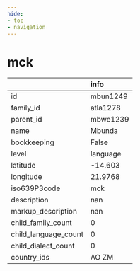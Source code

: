 ```yaml
---
hide:
- toc
- navigation
---
```

# mck
|                      | info     |
|:---------------------|:---------|
| id                   | mbun1249 |
| family_id            | atla1278 |
| parent_id            | mbwe1239 |
| name                 | Mbunda   |
| bookkeeping          | False    |
| level                | language |
| latitude             | -14.603  |
| longitude            | 21.9768  |
| iso639P3code         | mck      |
| description          | nan      |
| markup_description   | nan      |
| child_family_count   | 0        |
| child_language_count | 0        |
| child_dialect_count  | 0        |
| country_ids          | AO ZM    |